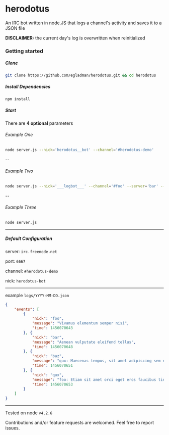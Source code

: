 # herodotus
An IRC bot written in node.JS that logs a channel's activity and saves it to a JSON file

**DISCLAIMER:** the current day's log is overwritten when reinitialized

### Getting started

##### Clone
```bash
git clone https://github.com/egladman/herodotus.git && cd herodotus
```
##### Install Dependencies
```bash
npm install
```



##### Start

There are **4 optional** parameters

###### Example One

```bash
node server.js --nick='herodotus__bot' --channel='#herodotus-demo'
```

--

###### Example Two

```bash
node server.js --nick='___logbot___' --channel='#foo' --server='bar' --port=1234
```

--

###### Example Three

```bash
node server.js
```

---

##### Default Configuration

server: `irc.freenode.net`

port: `6667`

channel: `#herodotus-demo`

nick: `herodotus-bot`


---


example `logs/YYYY-MM-DD.json`

```json
{
	"events": [
		{
			"nick": "foo",
			"message": "Vivamus elementum semper nisi",
			"time": 1456070643
		}, {
			"nick": "bar",
			"message": "Aenean vulputate eleifend tellus",
			"time": 1456070648
		}, {
			"nick": "baz",
			"message": "qux: Maecenas tempus, sit amet adipiscing sem neque sed ipsum",
			"time": 1456070651
		}, {
			"nick": "qux",
			"message": "foo: Etiam sit amet orci eget eros faucibus tincidunt",
			"time": 1456070653
		}
	]
}
```

---

Tested on node `v4.2.6`

Contributions and/or feature requests are welcomed. Feel free to report issues.
